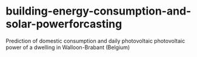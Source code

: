 # building-energy-consumption-and-solar-powerforcasting
Prediction of domestic consumption and daily photovoltaic photovoltaic power of a dwelling in Walloon-Brabant (Belgium)
